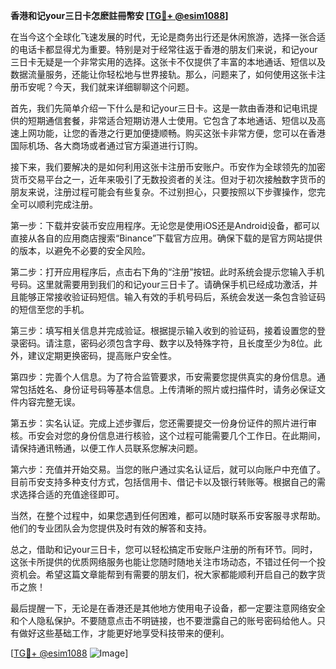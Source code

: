 **香港和记your三日卡怎麽註冊幣安 [[TG💪+ @esim1088](https://t.me/s/esim1088)]**

在当今这个全球化飞速发展的时代，无论是商务出行还是休闲旅游，选择一张合适的电话卡都显得尤为重要。特别是对于经常往返于香港的朋友们来说，和记your三日卡无疑是一个非常实用的选择。这张卡不仅提供了丰富的本地通话、短信以及数据流量服务，还能让你轻松地与世界接轨。那么，问题来了，如何使用这张卡注册币安呢？今天，我们就来详细聊聊这个问题。

首先，我们先简单介绍一下什么是和记your三日卡。这是一款由香港和记电讯提供的短期通信套餐，非常适合短期访港人士使用。它包含了本地通话、短信以及高速上网功能，让您的香港之行更加便捷顺畅。购买这张卡非常方便，您可以在香港国际机场、各大商场或者通过官方渠道进行订购。

接下来，我们要解决的是如何利用这张卡注册币安账户。币安作为全球领先的加密货币交易平台之一，近年来吸引了无数投资者的关注。但对于初次接触数字货币的朋友来说，注册过程可能会有些复杂。不过别担心，只要按照以下步骤操作，您完全可以顺利完成注册。

第一步：下载并安装币安应用程序。无论您是使用iOS还是Android设备，都可以直接从各自的应用商店搜索“Binance”下载官方应用。确保下载的是官方网站提供的版本，以避免不必要的安全风险。

第二步：打开应用程序后，点击右下角的“注册”按钮。此时系统会提示您输入手机号码。这里就需要用到我们的和记your三日卡了。请确保手机已经成功激活，并且能够正常接收验证码短信。输入有效的手机号码后，系统会发送一条包含验证码的短信至您的手机。

第三步：填写相关信息并完成验证。根据提示输入收到的验证码，接着设置您的登录密码。请注意，密码必须包含字母、数字以及特殊字符，且长度至少为8位。此外，建议定期更换密码，提高账户安全性。

第四步：完善个人信息。为了符合监管要求，币安需要您提供真实的身份信息。通常包括姓名、身份证号码等基本信息。上传清晰的照片或扫描件时，请务必保证文件内容完整无误。

第五步：实名认证。完成上述步骤后，您还需要提交一份身份证件的照片进行审核。币安会对您的身份信息进行核验，这个过程可能需要几个工作日。在此期间，请保持通讯畅通，以便工作人员联系您解决问题。

第六步：充值并开始交易。当您的账户通过实名认证后，就可以向账户中充值了。目前币安支持多种支付方式，包括信用卡、借记卡以及银行转账等。根据自己的需求选择合适的充值途径即可。

当然，在整个过程中，如果您遇到任何困难，都可以随时联系币安客服寻求帮助。他们的专业团队会为您提供及时有效的解答和支持。

总之，借助和记your三日卡，您可以轻松搞定币安账户注册的所有环节。同时，这张卡所提供的优质网络服务也能让您随时随地关注市场动态，不错过任何一个投资机会。希望这篇文章能帮到有需要的朋友们，祝大家都能顺利开启自己的数字货币之旅！

最后提醒一下，无论是在香港还是其他地方使用电子设备，都一定要注意网络安全和个人隐私保护。不要随意点击不明链接，也不要泄露自己的账号密码给他人。只有做好这些基础工作，才能更好地享受科技带来的便利。

[[TG💪+ @esim1088](https://t.me/s/esim1088) ![Image](https://i.postimg.cc/4NQfJmqS/Snipaste-2025-05-13-00-14-12.png)]